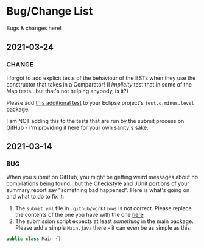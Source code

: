 # Bug/Change List

Bugs & changes here!

## 2021-03-24

### CHANGE

I forgot to add explicit tests of the behaviour of the BSTs when they use the constructor that takes in a Comparator! (I _implicity_ test that in some of the Map tests...but that's not helping anybody, is it?)

Please add [this additional test](bugfix-files/MySimpleBst_Inorder_Iterator_With_Comparator_Tests.java) to your Eclipse project's `test.c.minus.level` package.

I am NOT adding this to the tests that are run by the submit process on GitHub - I'm providing it here for your own sanity's sake.


## 2021-03-14

### BUG

When you submit on GitHub, you might be getting weird messages about no compilations being found...but the Checkstyle and JUnit portions of your summary report say "something bad happened". Here is what's going on and what to do to fix it:

1. The `submit.yml` file in `.github/workflows` is not correct. Please replace the contents of the one you have with the one [here](bugfix-files/submit.yml)
2. The submission script expects at least *something* in the main package. Please add a simple `Main.java` there - it can even be as simple as this:

```java
public class Main {}
```